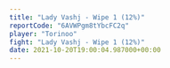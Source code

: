 ```yaml
---
title: "Lady Vashj - Wipe 1 (12%)"
reportCode: "6AVWPgm8tYbcFC2q"
player: "Torinoo"
fight: "Lady Vashj - Wipe 1 (12%)"
date: 2021-10-20T19:00:04.987000+00:00
---
```

